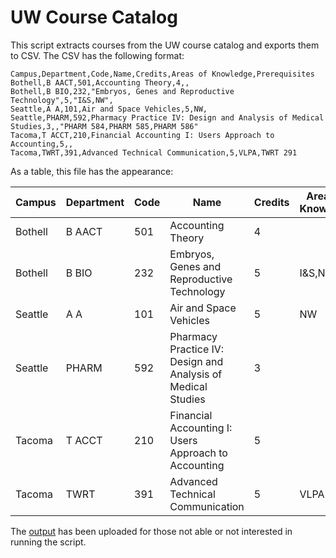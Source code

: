# UW Course Catalog

This script extracts courses from the UW course catalog and exports them to CSV. The CSV has the following format:

```
Campus,Department,Code,Name,Credits,Areas of Knowledge,Prerequisites
Bothell,B AACT,501,Accounting Theory,4,,
Bothell,B BIO,232,"Embryos, Genes and Reproductive Technology",5,"I&S,NW",
Seattle,A A,101,Air and Space Vehicles,5,NW,
Seattle,PHARM,592,Pharmacy Practice IV: Design and Analysis of Medical Studies,3,,"PHARM 584,PHARM 585,PHARM 586"
Tacoma,T ACCT,210,Financial Accounting I: Users Approach to Accounting,5,,
Tacoma,TWRT,391,Advanced Technical Communication,5,VLPA,TWRT 291
```

As a table, this file has the appearance:

| Campus | Department | Code | Name | Credits | Areas of Knowledge | Prerequisites |
| ------ | ---------- | ---- | ---- | ------- | ------------------ | ------------- |
| Bothell | B AACT | 501 | Accounting Theory | 4 | | |
| Bothell | B BIO | 232 | Embryos, Genes and Reproductive Technology | 5 | I&S,NW | |
| Seattle | A A | 101 | Air and Space Vehicles | 5 | NW | |
| Seattle | PHARM | 592 | Pharmacy Practice IV: Design and Analysis of Medical Studies | 3 | | PHARM 584,PHARM 585,PHARM 586 |
| Tacoma | T ACCT | 210 | Financial Accounting I: Users Approach to Accounting | 5 | | |
| Tacoma | TWRT | 391 | Advanced Technical Communication | 5 | VLPA | TWRT 291 |

The [output](uwcourses.csv) has been uploaded for those not able or not interested in running the script.
